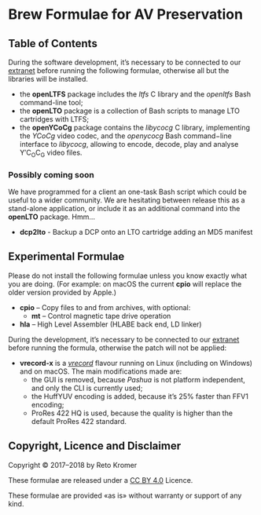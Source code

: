 # Brew Formulae for AV Preservation

## Table of Contents

During the software development, it’s necessary to be connected to our [extranet](https://reto.ch/cgi-bin/login.pl) before running the following formulae, otherwise all but the libraries will be installed.

- the **openLTFS** package includes the _ltfs_ C library and the _openltfs_ Bash command-line tool;
- the **openLTO** package is a collection of Bash scripts to manage LTO cartridges with LTFS;
- the **openYCoCg** package contains the _libycocg_ C library, implementing the _YCoCg_ video codec, and the _openycocg_ Bash command−line interface to _libycocg_, allowing to encode, decode, play and analyse Y′C<sub>O</sub>C<sub>G</sub> video files.

### Possibly coming soon

We have programmed for a client an one-task Bash script which could be useful to a wider community. We are hesitating between release this as a stand-alone application, or include it as an additional command into the **openLTO** package. Hmm…

- **dcp2lto** - Backup a DCP onto an LTO cartridge adding an MD5 manifest

## Experimental Formulae

Please do not install the following formulae unless you know exactly what you are doing. (For example: on macOS the current **cpio** will replace the older version provided by Apple.)

- **cpio** – Copy files to and from archives, with optional:
  - **mt** – Control magnetic tape drive operation
- **hla** – High Level Assembler (HLABE back end, LD linker)

During the development, it’s necessary to be connected to our [extranet](https://reto.ch/cgi-bin/login.pl) before running the formula, otherwise the patch will not be applied:

- **vrecord-x** is a [_vrecord_](https://github.com/amiaopensource/vrecord) flavour running on Linux (including on Windows) and on macOS. The main modifications made are:
  - the GUI is removed, because _Pashua_ is not platform independent, and only the CLI is currently used;
  - the HuffYUV encoding is added, because it’s 25% faster than FFV1 encoding;
  - ProRes 422 HQ is used, because the quality is higher than the default ProRes 422 standard.

## Copyright, Licence and Disclaimer

Copyright © 2017–2018 by Reto Kromer

These formulae are released under a [CC BY 4.0](https://creativecommons.org/licenses/by/4.0/) Licence.

These formulae are provided «as is» without warranty or support of any kind.
